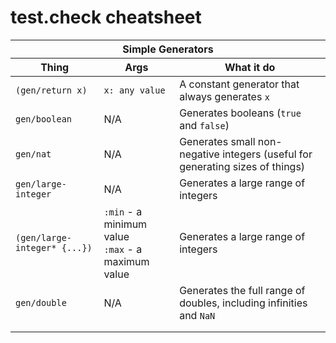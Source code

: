 # test.check cheatsheet

<table>
  <thead>
    <th colspan="3">Simple Generators</th>
  </thead>
  <thead>
    <th>Thing</th><th>Args</th><th>What it do</th>
  </thead>

  <tr>
    <td><code>(gen/return x)</code></td>
    <td><code>x: any value</code></td>
    <td>A constant generator that always generates <code>x</code></td>
  </tr>
  <tr>
    <td><code>gen/boolean</code></td>
    <td>N/A</td>
    <td>Generates booleans (<code>true</code> and <code>false</code>)</td>
  </tr>
  <tr>
    <td><code>gen/nat</code></td>
    <td>N/A</td>
    <td>Generates small non-negative integers (useful for generating
    sizes of things)</td>
  </tr>
  <tr>
    <td><code>gen/large-integer</code></td>
    <td>N/A</td>
    <td>Generates a large range of integers</td>
  </tr>
  <tr>
    <td><code>(gen/large-integer* {...})</code></td>
    <td><code>:min</code> - a minimum value<br /><code>:max</code> - a maximum value</td>
    <td>Generates a large range of integers</td>
  </tr>
  <tr>
    <td><code>gen/double</code></td>
    <td>N/A</td>
    <td>Generates the full range of doubles, including infinities and <code>NaN</code></td>
  </tr>
  <tr>
    <td><code></code></td>
    <td></td>
    <td></td>
  </tr>

  <tr>
    <td><code></code></td>
    <td></td>
    <td></td>
  </tr>


</table>
